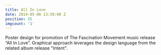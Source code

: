 ```yaml
---
title: All In Love
date: 2014-05-06 13:59:00 Z
position: 15
imgcount: '1'
---
```


Poster design for promotion of The Fascination Movement music release “All In Love”. Graphical approach leverages the design language from the related album release "Intent".
